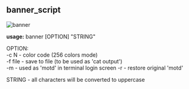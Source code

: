 banner_script
---

![banner](https://github.com/rern/banner_script/blob/master/banner.png)  

**usage:** banner [OPTION] "STRING"  

OPTION:  
-c N    - color code (256 colors mode)  
-f file - save to file (to be used as 'cat output')  
-m      - used as 'motd' in terminal login screen
-r      - restore original 'motd'

STRING  - all characters will be converted to uppercase  
